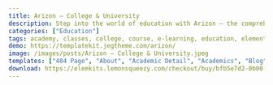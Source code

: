```yaml
---
title: Arizon – College & University
description: Step into the world of education with Arizon – the comprehensive Elementor template kit designed for colleges and universities. Elevate your online presence with our captivating and functional templates. Seamlessly merging aesthetics and functionality, Arizon offers a range of layouts curated for academic showcases and campus experiences. Harness Elementor's intuitive drag-and-drop editor to personalize fonts, colors, and arrangements. Whether you're spotlighting academic programs, faculty profiles, or campus events, Arizon ensures an engaging browsing experience. Transform your website into a hub of educational excellence with Arizon – the ultimate Elementor template kit for colleges and universities. Redefine learning with sophistication today.
categories: ["Education"]
tags: academy, classes, college, course, e-learning, education, elementor, event, kindergarten, learning, school, student, teacher, university, wordpress
demo: https://templatekit.jegtheme.com/arizon/
image: /images/posts/Arizon – College & University.jpeg
templates: ["404 Page", "About", "Academic Detail", "Academics", "Blog", "Contact", "Event", "Faculty Detail", "Faculty", "Faq", "Footer", "Global", "Header", "Home", "Metform Contact", "Offcanvas", "Staff Lecturer"]
download: https://elemkits.lemonsqueezy.com/checkout/buy/bfb5e7d2-0b00-4e65-b31f-ba4e46909b68
---
```


